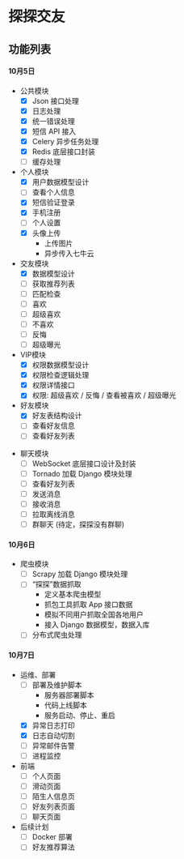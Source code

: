 探探交友
========

## 功能列表

#### 10月5日

* 公共模块
    - [x] Json 接口处理
    - [x] 日志处理
    - [x] 统一错误处理
    - [x] 短信 API 接入
    - [x] Celery 异步任务处理
    - [x] Redis 底层接口封装
    - [ ] 缓存处理

* 个人模块
    - [x] 用户数据模型设计
    - [ ] 查看个人信息
    - [x] 短信验证登录
    - [x] 手机注册
    - [ ] 个人设置
    - [x] 头像上传
        - 上传图片
        - 异步传入七牛云

* 交友模块
    - [x] 数据模型设计
    - [ ] 获取推荐列表
    - [ ] 匹配检查
    - [ ] 喜欢
    - [ ] 超级喜欢
    - [ ] 不喜欢
    - [ ] 反悔
    - [ ] 超级曝光

* VIP模块
    - [x] 权限数据模型设计
    - [x] 权限检查逻辑处理
    - [x] 权限详情接口
    - [x] 权限: 超级喜欢 / 反悔 / 查看被喜欢 / 超级曝光

* 好友模块
    - [x] 好友表结构设计
    - [ ] 查看好友信息
    - [ ] 查看好友列表

- 聊天模块
    - [ ] WebSocket 底层接口设计及封装
    - [ ] Tornado 加载 Django 模块处理
    - [ ] 查看好友列表
    - [ ] 发送消息
    - [ ] 接收消息
    - [ ] 拉取离线消息
    - [ ] 群聊天 (待定，探探没有群聊)

#### 10月6日

- 爬虫模块
    - [ ] Scrapy 加载 Django 模块处理
    - [ ] “探探”数据抓取
        - 定义基本爬虫模型
        - 抓包工具抓取 App 接口数据
        - 模拟不同用户抓取全国各地用户
        - 接入 Django 数据模型，数据入库
    - [ ] 分布式爬虫处理

#### 10月7日

- 运维、部署
    - [ ] 部署及维护脚本
        - 服务器部署脚本
        - 代码上线脚本
        - 服务启动、停止、重启
    - [x] 异常日志打印
    - [x] 日志自动切割
    - [ ] 异常邮件告警
    - [ ] 进程监控

- 前端
    - [ ] 个人页面
    - [ ] 滑动页面
    - [ ] 陌生人信息页
    - [ ] 好友列表页面
    - [ ] 聊天页面

- 后续计划
    - [ ] Docker 部署
    - [ ] 好友推荐算法
